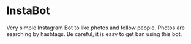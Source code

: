 # InstaBot

Very simple Instagram Bot to like photos and follow people. Photos are searching by hashtags.
Be careful, it is easy to get ban using this bot. 
